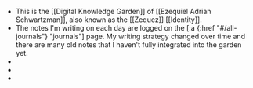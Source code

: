 - This is the [[Digital Knowledge Garden]] of [[Ezequiel Adrian Schwartzman]], also known as the [[Zequez]] [[Identity]].
- The notes I'm writing on each day are logged on the [:a {:href "#/all-journals"} "journals"] page. My writing strategy changed over time and there are many old notes that I haven't fully integrated into the garden yet.
-
-
-